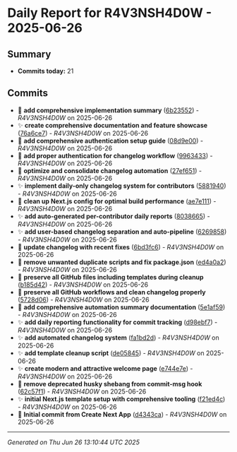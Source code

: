 # Daily Report for R4V3NSH4D0W - 2025-06-26

## Summary

- **Commits today:** 21

## Commits

- 🔧 **add comprehensive implementation summary** ([6b23552](../../commit/6b23552)) - _R4V3NSH4D0W_ on 2025-06-26
- ✨ **create comprehensive documentation and feature showcase** ([76a6ce7](../../commit/76a6ce7)) - _R4V3NSH4D0W_ on 2025-06-26
- 🔧 **add comprehensive authentication setup guide** ([08d9e00](../../commit/08d9e00)) - _R4V3NSH4D0W_ on 2025-06-26
- 🐛 **add proper authentication for changelog workflow** ([9963433](../../commit/9963433)) - _R4V3NSH4D0W_ on 2025-06-26
- 🔧 **optimize and consolidate changelog automation** ([27ef651](../../commit/27ef651)) - _R4V3NSH4D0W_ on 2025-06-26
- ✨ **implement daily-only changelog system for contributors** ([5881940](../../commit/5881940)) - _R4V3NSH4D0W_ on 2025-06-26
- 🐛 **clean up Next.js config for optimal build performance** ([ae7e111](../../commit/ae7e111)) - _R4V3NSH4D0W_ on 2025-06-26
- ✨ **add auto-generated per-contributor daily reports** ([8038665](../../commit/8038665)) - _R4V3NSH4D0W_ on 2025-06-26
- ✨ **add user-based changelog separation and auto-pipeline** ([6269858](../../commit/6269858)) - _R4V3NSH4D0W_ on 2025-06-26
- 🔧 **update changelog with recent fixes** ([6bd3fc6](../../commit/6bd3fc6)) - _R4V3NSH4D0W_ on 2025-06-26
- 🔧 **remove unwanted duplicate scripts and fix package.json** ([ed4a0a2](../../commit/ed4a0a2)) - _R4V3NSH4D0W_ on 2025-06-26
- 🐛 **preserve all GitHub files including templates during cleanup** ([b185d42](../../commit/b185d42)) - _R4V3NSH4D0W_ on 2025-06-26
- 🐛 **preserve all GitHub workflows and clean changelog properly** ([5728d06](../../commit/5728d06)) - _R4V3NSH4D0W_ on 2025-06-26
- 🔧 **add comprehensive automation summary documentation** ([5e1af59](../../commit/5e1af59)) - _R4V3NSH4D0W_ on 2025-06-26
- ✨ **add daily reporting functionality for commit tracking** ([d98ebf7](../../commit/d98ebf7)) - _R4V3NSH4D0W_ on 2025-06-26
- ✨ **add automated changelog system** ([fa1bd2d](../../commit/fa1bd2d)) - _R4V3NSH4D0W_ on 2025-06-26
- ✨ **add template cleanup script** ([de05845](../../commit/de05845)) - _R4V3NSH4D0W_ on 2025-06-26
- ✨ **create modern and attractive welcome page** ([e744e7e](../../commit/e744e7e)) - _R4V3NSH4D0W_ on 2025-06-26
- 🐛 **remove deprecated husky shebang from commit-msg hook** ([62c57f1](../../commit/62c57f1)) - _R4V3NSH4D0W_ on 2025-06-26
- ✨ **initial Next.js template setup with comprehensive tooling** ([f21ed4c](../../commit/f21ed4c)) - _R4V3NSH4D0W_ on 2025-06-26
- 🔧 **Initial commit from Create Next App** ([d4343ca](../../commit/d4343ca)) - _R4V3NSH4D0W_ on 2025-06-26

---

_Generated on Thu Jun 26 13:10:44 UTC 2025_
